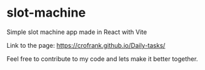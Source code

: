 # slot-machine
Simple slot  machine app made in React with Vite

Link to the page: https://crofrank.github.io/Daily-tasks/

Feel free to contribute to my code and lets make it better together.
